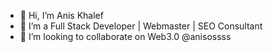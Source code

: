 - 👋 Hi, I’m Anis Khalef 
- 👀 I’m a Full Stack Developer | Webmaster | SEO Consultant 
- 🦾 I’m looking to collaborate on Web3.0 @anisossss

<!---
anisossss/anisossss is a ✨ special ✨ repository because its `README.md` (this file) appears on your GitHub profile.
You can click the Preview link to take a look at your changes.
--->
